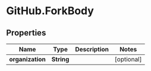 # GitHub.ForkBody

## Properties

Name | Type | Description | Notes
------------ | ------------- | ------------- | -------------
**organization** | **String** |  | [optional] 


